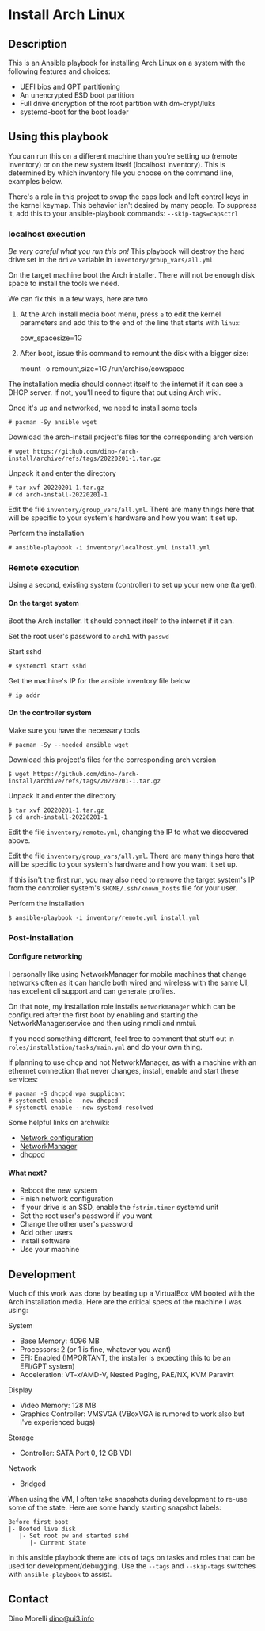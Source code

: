 # Install Arch Linux

## Description

This is an Ansible playbook for installing Arch Linux on a system with the
following features and choices:

- UEFI bios and GPT partitioning
- An unencrypted ESD boot partition
- Full drive encryption of the root partition with dm-crypt/luks
- systemd-boot for the boot loader


## Using this playbook

You can run this on a different machine than you're setting up (remote
inventory) or on the new system itself (localhost inventory). This is
determined by which inventory file you choose on the command line, examples
below.

There's a role in this project to swap the caps lock and left control keys in
the kernel keymap. This behavior isn't desired by many people. To suppress it,
add this to your ansible-playbook commands: `--skip-tags=capsctrl`

### localhost execution

*Be very careful what you run this on!* This playbook will destroy the hard
drive set in the `drive` variable in `inventory/group_vars/all.yml`

On the target machine boot the Arch installer. There will not be enough disk
space to install the tools we need.

We can fix this in a few ways, here are two

1. At the Arch install media boot menu, press `e` to edit the kernel parameters
   and add this to the end of the line that starts with `linux`:

    cow_spacesize=1G

2. After boot, issue this command to remount the disk with a bigger size:

    mount -o remount,size=1G /run/archiso/cowspace

The installation media should connect itself to the internet if it can see a
DHCP server. If not, you'll need to figure that out using Arch wiki.

Once it's up and networked, we need to install some tools

    # pacman -Sy ansible wget

Download the arch-install project's files for the corresponding arch version

    # wget https://github.com/dino-/arch-install/archive/refs/tags/20220201-1.tar.gz

Unpack it and enter the directory

    # tar xvf 20220201-1.tar.gz
    # cd arch-install-20220201-1

Edit the file `inventory/group_vars/all.yml`. There are many things here that
will be specific to your system's hardware and how you want it set up.

Perform the installation

    # ansible-playbook -i inventory/localhost.yml install.yml

### Remote execution

Using a second, existing system (controller) to set up your new one (target).

#### On the target system

Boot the Arch installer. It should connect itself to the internet if it can.

Set the root user's password to `arch1` with `passwd`

Start sshd

    # systemctl start sshd

Get the machine's IP for the ansible inventory file below

    # ip addr

#### On the controller system

Make sure you have the necessary tools

    # pacman -Sy --needed ansible wget

Download this project's files for the corresponding arch version

    $ wget https://github.com/dino-/arch-install/archive/refs/tags/20220201-1.tar.gz

Unpack it and enter the directory

    $ tar xvf 20220201-1.tar.gz
    $ cd arch-install-20220201-1

Edit the file `inventory/remote.yml`, changing the IP to what we discovered
above.

Edit the file `inventory/group_vars/all.yml`. There are many things here that
will be specific to your system's hardware and how you want it set up.

If this isn't the first run, you may also need to remove the target system's IP
from the controller system's `$HOME/.ssh/known_hosts` file for your user.

Perform the installation

    $ ansible-playbook -i inventory/remote.yml install.yml

### Post-installation

#### Configure networking

I personally like using NetworkManager for mobile machines that change networks
often as it can handle both wired and wireless with the same UI, has excellent
cli support and can generate profiles.

On that note, my installation role installs `networkmanager` which can be
configured after the first boot by enabling and starting the
NetworkManager.service and then using nmcli and nmtui.

If you need something different, feel free to comment that stuff out in
`roles/installation/tasks/main.yml` and do your own thing.

If planning to use dhcp and not NetworkManager, as with a machine with an
ethernet connection that never changes, install, enable and start these
services:

    # pacman -S dhcpcd wpa_supplicant
    # systemctl enable --now dhcpcd
    # systemctl enable --now systemd-resolved

Some helpful links on archwiki:

- [Network configuration](https://wiki.archlinux.org/index.php/Network_configuration)
- [NetworkManager](https://wiki.archlinux.org/title/NetworkManager)
- [dhcpcd](https://wiki.archlinux.org/index.php/Dhcpcd)

#### What next?

- Reboot the new system
- Finish network configuration
- If your drive is an SSD, enable the `fstrim.timer` systemd unit
- Set the root user's password if you want
- Change the other user's password
- Add other users
- Install software
- Use your machine


## Development

Much of this work was done by beating up a VirtualBox VM booted with the Arch
installation media. Here are the critical specs of the machine I was using:

System

- Base Memory: 4096 MB
- Processors: 2 (or 1 is fine, whatever you want)
- EFI: Enabled (IMPORTANT, the installer is expecting this to be an EFI/GPT
  system)
- Acceleration: VT-x/AMD-V, Nested Paging, PAE/NX, KVM Paravirt

Display

- Video Memory: 128 MB
- Graphics Controller: VMSVGA (VBoxVGA is rumored to work also but I've
  experienced bugs)

Storage

- Controller: SATA Port 0, 12 GB VDI

Network

- Bridged

When using the VM, I often take snapshots during development to re-use some of
the state. Here are some handy starting snapshot labels:

    Before first boot
    |- Booted live disk
       |- Set root pw and started sshd
          |- Current State

In this ansible playbook there are lots of tags on tasks and roles that can be
used for development/debugging. Use the `--tags` and `--skip-tags` switches
with `ansible-playbook` to assist.


## Contact

Dino Morelli <dino@ui3.info>

